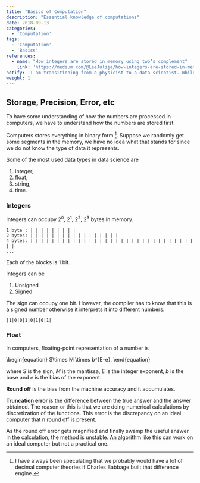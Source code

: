 ```yaml
---
title: "Basics of Computation"
description: "Essential knowledge of computations"
date: 2018-09-13
categories:
  - 'Computation'
tags:
  - 'Computation'
  - 'Basics'
references:
  - name: "How integers are stored in memory using two’s complement"
    link: 'https://medium.com/@LeeJulija/how-integers-are-stored-in-memory-using-twos-complement-5ba04d61a56c'
notify: 'I am transitioning from a physicist to a data scientist. While I am exploring the world of data, I find that I need to know some basics about computers.'
weight: 1
---
```


## Storage, Precision, Error, etc

To have some understanding of how the numbers are processed in computers, we have to understand how the numbers are stored first.

Computers stores everything in binary form [^1]. Suppose we randomly get some segments in the memory, we have no idea what that stands for since we do not know the type of data it represents.

Some of the most used data types in data science are

1. integer,
2. float,
3. string,
4. time.


### Integers

Integers can occupy $2^0$, $2^1$, $2^2$, $2^3$ bytes in memory.

```
1 byte : | | | | | | | | |
2 bytes: | | | | | | | | | | | | | | | | |
4 bytes: | | | | | | | | | | | | | | | | | | | | | | | | | | | | | | | | |
...
```
Each of the blocks is 1 bit.

Integers can be

1. Unsigned
2. Signed

The sign can occupy one bit. However, the compiler has to know that this is a signed number otherwise it interprets it into different numbers.
```
|1|0|0|1|0|1|0|1|
```

### Float

In computers, floating-point representation of a number is

\begin{equation}
   S\times M \times b^{E-e},
\end{equation}


where $S$ is the sign, $M$ is the mantissa, $E$ is the integer exponent, $b$ is the base and $e$ is the bias of the exponent.

**Round off** is the bias from the machine accuracy and it accumulates.

**Truncation error** is the difference between  the true answer and the answer obtained. The reason or this is that we are doing numerical calculations by discretization of the functions. This error is the discrepancy on an ideal computer that n round off is present.

As the round off error gets magnified and finally swamp the useful answer in the calculation, the method is unstable. An algorithm like this can work on an ideal computer but not a practical one.


[^1]: I have always been speculating that we probably would have a lot of decimal computer theories if Charles Babbage built that difference engine.
